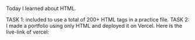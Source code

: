 Today I learned about HTML.

TASK 1: included to use a total of 200+ HTML tags in a practice file.
TASK 2: I made a portfolio using only HTML and deployed it on Vercel.
        Here is the live-link of vercel: 